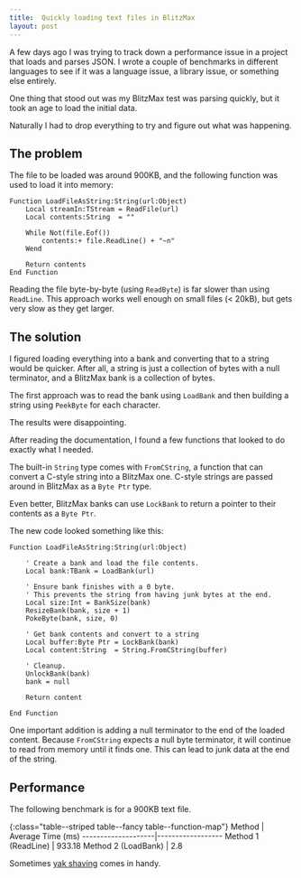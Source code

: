 ```yaml
---
title:  Quickly loading text files in BlitzMax
layout: post
---
```


A few days ago I was trying to track down a performance issue in a project that
loads and parses JSON. I wrote a couple of benchmarks in different languages to
see if it was a language issue, a library issue, or something else entirely.

One thing that stood out was my BlitzMax test was parsing quickly, but it took
an age to load the initial data.

Naturally I had to drop everything to try and figure out what was happening.

## The problem

The file to be loaded was around 900KB, and the following function was used to
load it into memory:

```blitzmax
Function LoadFileAsString:String(url:Object)
    Local streamIn:TStream = ReadFile(url)
    Local contents:String  = ""

    While Not(file.Eof())
        contents:+ file.ReadLine() + "~n"
    Wend

    Return contents
End Function
```

Reading the file byte-by-byte (using `ReadByte`) is far slower than using
`ReadLine`. This approach works well enough on small files (< 20kB), but gets
very slow as they get larger.


## The solution

I figured loading everything into a bank and converting that to a string would
be quicker. After all, a string is just a collection of bytes with a null
terminator, and a BlitzMax bank is a collection of bytes.

The first approach was to read the bank using `LoadBank` and then building a
string using `PeekByte` for each character.

The results were disappointing.

After reading the documentation, I found a few functions that looked to do
exactly what I needed.

The built-in `String` type comes with `FromCString`, a function that can convert
a C-style string into a BlitzMax one. C-style strings are passed around in
BlitzMax as a `Byte Ptr` type.

Even better, BlitzMax banks can use `LockBank` to return a pointer to their
contents as a `Byte Ptr`.

The new code looked something like this:

```blitzmax
Function LoadFileAsString:String(url:Object)

    ' Create a bank and load the file contents.
    Local bank:TBank = LoadBank(url)

    ' Ensure bank finishes with a 0 byte.
    ' This prevents the string from having junk bytes at the end.
    Local size:Int = BankSize(bank)
    ResizeBank(bank, size + 1)
    PokeByte(bank, size, 0)

    ' Get bank contents and convert to a string
    Local buffer:Byte Ptr = LockBank(bank)
    Local content:String  = String.FromCString(buffer)

    ' Cleanup.
    UnlockBank(bank)
    bank = null

    Return content

End Function
```

One important addition is adding a null terminator to the end of the loaded
content. Because `FromCString` expects a null byte terminator, it will continue
to read from memory until it finds one. This can lead to junk data at the end of
the string.


## Performance

The following benchmark is for a 900KB text file.

{:class="table--striped table--fancy table--function-map"}
Method              | Average Time (ms)
--------------------|------------------
Method 1 (ReadLine) | 933.18
Method 2 (LoadBank) | 2.8

Sometimes [yak shaving](http://catb.org/jargon/html/Y/yak-shaving.html) comes in
handy.
